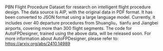 PBN Flight Procedure Dataset for research on intelligent flight procedure design. The data source is AIP, with the original data in PDF format. It has been converted to JSON format using a large language model. Currently, it includes over 40 departure procedures from Shuangliu，tianfu and Jiangbei airports, covering more than 300 flight segments.
The code for AutoFPDesigner, trained using the above data, will be released soon. For more information about AutoFPDesigner, please refer to:
https://arxiv.org/abs/2410.14989
